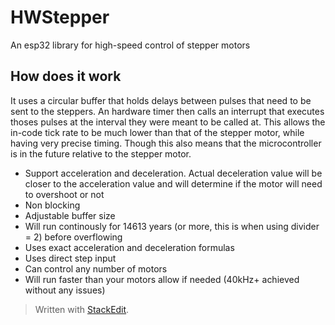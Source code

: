 # HWStepper
An esp32 library for high-speed control of stepper motors

## How does it work
It uses a circular buffer that holds delays between pulses that need to be sent to the steppers. An hardware timer then calls an interrupt that executes thoses pulses at the interval they were meant to be called at.
This allows the in-code tick rate to be much lower than that of the stepper motor, while having very precise timing.
Though this also means that the microcontroller is in the future relative to the stepper motor.

 - Support acceleration and deceleration. Actual deceleration value will be closer to the acceleration value and will determine if the motor will need to overshoot or not
 - Non blocking
 - Adjustable buffer size
 - Will run continously for 14613 years (or more, this is when using divider = 2) before overflowing
 - Uses exact acceleration and deceleration formulas
 - Uses direct step input
 - Can control any number of motors
 - Will run faster than your motors allow if needed (40kHz+ achieved without any issues)

> Written with [StackEdit](https://stackedit.io/).